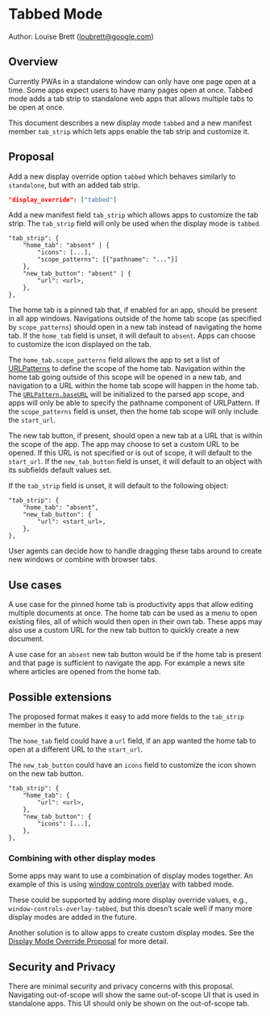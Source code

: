 # Tabbed Mode

Author: Louise Brett (loubrett@google.com)

## Overview

Currently PWAs in a standalone window can only have one page open at a time. Some apps expect users to have many pages open at once. Tabbed mode adds a tab strip to standalone web apps that allows multiple tabs to be open at once.

This document describes a new display mode `tabbed` and a new manifest member `tab_strip` which lets apps enable the tab strip and customize it.

## Proposal

Add a new display override option `tabbed` which behaves similarly to `standalone`, but with an added tab strip.

```json
"display_override": ["tabbed"]
```

Add a new manifest field `tab_strip` which allows apps to customize the tab strip. The `tab_strip` field will only be used when the display mode is `tabbed`.

```
"tab_strip": {
    "home_tab": "absent" | {
        "icons": [...],
        "scope_patterns": [{"pathname": "..."}]
    },
    "new_tab_button": "absent" | {
        "url": <url>,
    },
},
```

The home tab is a pinned tab that, if enabled for an app, should be present in all app windows. Navigations outside of the home tab scope (as specified by `scope_patterns`) should open in a new tab instead of navigating the home tab. If the `home_tab` field is unset, it will default to `absent`. Apps can choose to customize the icon displayed on the tab.

The `home_tab.scope_patterns` field allows the app to set a list of [URLPatterns](https://wicg.github.io/urlpattern/#urlpattern) to define the scope of the home tab. Navigation within the home tab going outside of this scope will be opened in a new tab, and navigation to a URL within the home tab scope will happen in the home tab. The [`URLPattern.baseURL`](https://wicg.github.io/urlpattern/#dom-urlpatterninit-baseurl) will be initialized to the parsed app scope, and apps will only be able to specify the pathname component of URLPattern. If the `scope_patterns` field is unset, then the home tab scope will only include the `start_url`.

The new tab button, if present, should open a new tab at a URL that is within the scope of the app. The app may choose to set a custom URL to be opened. If this URL is not specified or is out of scope, it will default to the `start_url`. If the `new_tab_button` field is unset, it will default to an object with its subfields default values set.

If the `tab_strip` field is unset, it will default to the following object:
```
"tab_strip": {
    "home_tab": "absent",
    "new_tab_button": {
        "url": <start_url>,
    },
},
```

User agents can decide how to handle dragging these tabs around to create new windows or combine with browser tabs.

## Use cases

A use case for the pinned home tab is productivity apps that allow editing multiple documents at once. The home tab can be used as a menu to open existing files, all of which would then open in their own tab. These apps may also use a custom URL for the new tab button to quickly create a new document.

A use case for an `absent` new tab button would be if the home tab is present and that page is sufficient to navigate the app. For example a news site where articles are opened from the home tab.

## Possible extensions

The proposed format makes it easy to add more fields to the `tab_strip` member in the future.

The `home_tab` field could have a `url` field, if an app wanted the home tab to open at a different URL to the `start_url`.

The `new_tab_button` could have an `icons` field to customize the icon shown on the new tab button.

```
"tab_strip": {
    "home_tab": {
        "url": <url>,
    },
    "new_tab_button": {
        "icons": [...],
    },
},
```

### Combining with other display modes

Some apps may want to use a combination of display modes together. An example of this is using [window controls overlay](https://wicg.github.io/window-controls-overlay/) with tabbed mode.

These could be supported by adding more display override values, e.g., `window-controls-overlay-tabbed`, but this doesn’t scale well if many more display modes are added in the future.

Another solution is to allow apps to create custom display modes. See the [Display Mode Override Proposal](https://github.com/WICG/display-override/blob/main/explainer.md#custom-display-mode-names-with-display-modifiers-style-specification) for more detail.

## Security and Privacy

There are minimal security and privacy concerns with this proposal. Navigating out-of-scope will show the same out-of-scope UI that is used in standalone apps. This UI should only be shown on the out-of-scope tab.
